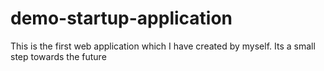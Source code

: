 # demo-startup-application
This is the first web application which I have created by myself. Its a small step towards the future
